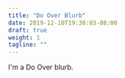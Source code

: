 ```yaml
---
title: "Do Over Blurb"
date: 2019-12-10T19:38:03-08:00
draft: true
weight: 1
tagline: ""
---
```


I'm a Do Over blurb.